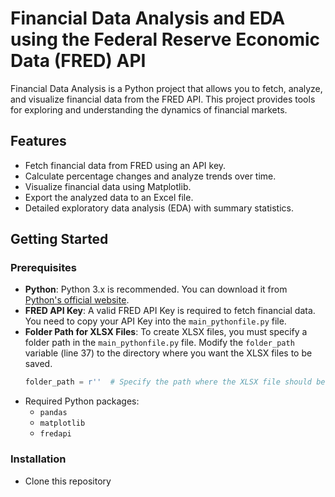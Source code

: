 # Financial Data Analysis and EDA using the Federal Reserve Economic Data (FRED) API

Financial Data Analysis is a Python project that allows you to fetch, analyze, and visualize financial data from the FRED API. This project provides tools for exploring and understanding the dynamics of financial markets.

## Features

- Fetch financial data from FRED using an API key.
- Calculate percentage changes and analyze trends over time.
- Visualize financial data using Matplotlib.
- Export the analyzed data to an Excel file.
- Detailed exploratory data analysis (EDA) with summary statistics.

## Getting Started

### Prerequisites
- **Python**: Python 3.x is recommended. You can download it from [Python's official website](https://www.python.org/downloads/).
- **FRED API Key**: A valid FRED API Key is required to fetch financial data. You need to copy your API Key into the `main_pythonfile.py` file.
- **Folder Path for XLSX Files**: To create XLSX files, you must specify a folder path in the `main_pythonfile.py` file. Modify the `folder_path` variable (line 37) to the directory where you want the XLSX files to be saved.
   ```python
   folder_path = r''  # Specify the path where the XLSX file should be stored
- Required Python packages:
  - `pandas`
  - `matplotlib`
  - `fredapi`
 
### Installation
- Clone this repository
  
